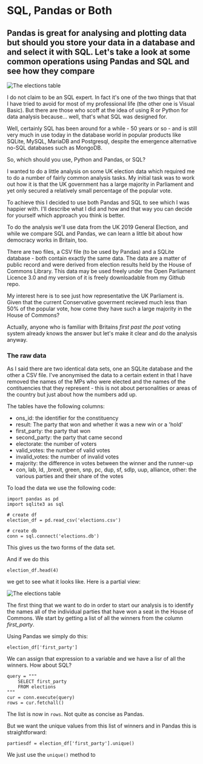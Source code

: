 # SQL, Pandas or Both
## Pandas is great for analysing and plotting data but should you store your data in a database and and select it with SQL. Let's take a look at some common operations using Pandas and SQL and see how they compare

![The elections table](https://github.com/alanjones2/Alan-Jones-article-code/raw/master/sqlpandas/images/20211215_123011.jpg)

I do not claim to be an SQL expert. In fact it's one of the two things that that I have tried to avoid for most of my professional life (the other one is Visual Basic). But there are those who scoff at the idea of using R or Python for data analysis because... well, that's what SQL was designed for.

Well, certainly SQL has been around for a while - 50 years or so - and is still very much in use today in the database world in popular products like SQLite, MySQL, MariaDB and Postgresql, despite the emergence alternative no-SQL databases such as MongoDB.

So, which should you use, Python and Pandas, or SQL?

I wanted to do a little analysis on some UK election data which required me to do a number of fairly common analysis tasks. My initial task was to work out how it is that the UK government has a large majority in Parliament and yet only secured a relatively small percentage of the popular vote.

 To achieve this I decided to use both Pandas and SQL to see which I was happier with. I'll describe what I did and how and that way you can decide for yourself which approach you think is better.

To do the analysis we'll use data from the UK 2019 General Election, and while we compare SQL and Pandas, we can learn a little bit about how democracy works in Britain, too.

There are two files, a CSV file (to be used by Pandas) and a SQLite database - both contain exactly the same data. The data are a matter of public record and were derived from election results held by the House of Commons Library. This data may be used freely under the Open Parliament Licence 3.0 and my version of it is freely downloadable from my Github repo.

My interest here is to see just how representative the UK Parliament is. Given that the current Conservative goverment recieved much less than 50% of the popular vote, how come they have such a large majority in the House of Commons?

Actually, anyone who is familiar with Britains _first past the post_ voting system already knows the answer but let's make it clear and do the analysis anyway.

### The raw data
As I said there are two identical data sets, one an SQLite database and the other a CSV file. I've anonymised the data to a certain extent in that I have removed the names of the MPs who were elected and the names of the contituencies that they represent - this is not about personalities or areas of the country but just about how the numbers add up.

The tables have the following columns:
- ons_id: the identifier for the constituency
- result: The party that won and whether it was a new win or a 'hold'
- first_party: the party that won
- second_party: the party that came second
- electorate: the number of voters
- valid_votes: the number of valid votes 
- invalid_votes: the number of invalid votes
- majority: the difference in votes between the winner and the runner-up
- con, lab, ld, ,brexit, green, snp, pc, dup, sf, sdlp, uup, alliance, other: the various parties and their share of the votes

To load the data we use the following code:

    import pandas as pd
    import sqlite3 as sql

    # create df
    election_df = pd.read_csv('elections.csv')

    # create db
    conn = sql.connect('elections.db')

This gives us the two forms of the data set.

And if we do this

    election_df.head(4)

we get to see what it looks like. Here is a partial view:

![The elections table](https://github.com/alanjones2/Alan-Jones-article-code/raw/master/sqlpandas/images/elections_head.png)

The first thing that we want to do in order to start our analysis is to identify the names all of the individual parties that have won a seat in the House of Commons. We start by getting a list of all the winners from the column _first_party_.

Using Pandas we simply do this:

    election_df['first_party']

We can assign that expression to a variable and we have a lisr of all the winners. How about SQL?

    query = """
        SELECT first_party 
        FROM elections
    """
    cur = conn.execute(query)
    rows = cur.fetchall()

The list is now in ```rows```. Not quite as concise as Pandas.

But we want the unique values from this list of winners and in Pandas this is straightforward:

    partiesdf = election_df['first_party'].unique()

We just use the ```unique()``` method to 